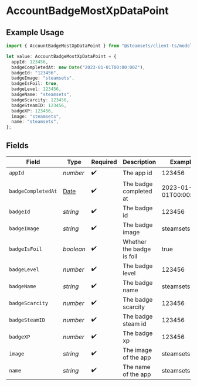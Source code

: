 # AccountBadgeMostXpDataPoint

## Example Usage

```typescript
import { AccountBadgeMostXpDataPoint } from "@steamsets/client-ts/models/components";

let value: AccountBadgeMostXpDataPoint = {
  appId: 123456,
  badgeCompletedAt: new Date("2023-01-01T00:00:00Z"),
  badgeId: "123456",
  badgeImage: "steamsets",
  badgeIsFoil: true,
  badgeLevel: 123456,
  badgeName: "steamsets",
  badgeScarcity: 123456,
  badgeSteamID: 123456,
  badgeXP: 123456,
  image: "steamsets",
  name: "steamsets",
};
```

## Fields

| Field                                                                                         | Type                                                                                          | Required                                                                                      | Description                                                                                   | Example                                                                                       |
| --------------------------------------------------------------------------------------------- | --------------------------------------------------------------------------------------------- | --------------------------------------------------------------------------------------------- | --------------------------------------------------------------------------------------------- | --------------------------------------------------------------------------------------------- |
| `appId`                                                                                       | *number*                                                                                      | :heavy_check_mark:                                                                            | The app id                                                                                    | 123456                                                                                        |
| `badgeCompletedAt`                                                                            | [Date](https://developer.mozilla.org/en-US/docs/Web/JavaScript/Reference/Global_Objects/Date) | :heavy_check_mark:                                                                            | The badge completed at                                                                        | 2023-01-01T00:00:00Z                                                                          |
| `badgeId`                                                                                     | *string*                                                                                      | :heavy_check_mark:                                                                            | The badge id                                                                                  | 123456                                                                                        |
| `badgeImage`                                                                                  | *string*                                                                                      | :heavy_check_mark:                                                                            | The badge image                                                                               | steamsets                                                                                     |
| `badgeIsFoil`                                                                                 | *boolean*                                                                                     | :heavy_check_mark:                                                                            | Whether the badge is foil                                                                     | true                                                                                          |
| `badgeLevel`                                                                                  | *number*                                                                                      | :heavy_check_mark:                                                                            | The badge level                                                                               | 123456                                                                                        |
| `badgeName`                                                                                   | *string*                                                                                      | :heavy_check_mark:                                                                            | The badge name                                                                                | steamsets                                                                                     |
| `badgeScarcity`                                                                               | *number*                                                                                      | :heavy_check_mark:                                                                            | The badge scarcity                                                                            | 123456                                                                                        |
| `badgeSteamID`                                                                                | *number*                                                                                      | :heavy_check_mark:                                                                            | The badge steam id                                                                            | 123456                                                                                        |
| `badgeXP`                                                                                     | *number*                                                                                      | :heavy_check_mark:                                                                            | The badge xp                                                                                  | 123456                                                                                        |
| `image`                                                                                       | *string*                                                                                      | :heavy_check_mark:                                                                            | The image of the app                                                                          | steamsets                                                                                     |
| `name`                                                                                        | *string*                                                                                      | :heavy_check_mark:                                                                            | The name of the app                                                                           | steamsets                                                                                     |